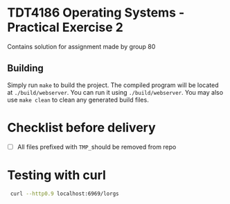 # TDT4186 Operating Systems - Practical Exercise 2

Contains solution for assignment made by group 80

## Building

Simply run `make` to build the project. The compiled program will be located at `./build/webserver`. You can run it using `./build/webserver`. You may also use `make clean` to clean any generated build files.

# Checklist before delivery

- [ ] All files prefixed with `TMP_`should be removed from repo

# Testing with curl

```bash
 curl --http0.9 localhost:6969/lorgs
```
